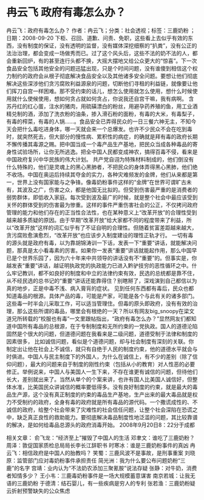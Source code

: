 # 冉云飞  政府有毒怎么办？

冉云飞：政府有毒怎么办？
作者：冉云飞；分类：社会透视；标签：三鹿奶粉 ；日期：2008-09-20
下柜、召回、道歉、问责、免职，这些看上去似乎有效的东西，没有制度的保证，没有透明的监督，没有媒体深挖细察的“扒粪”，没有公正的法治治理，都会变成一场做秀而已。过了这个风头后，这些不法的奶不法的人，都会重新回炉，有的甚至连行头都不换，大摇大摆地又给公众更大的“惊喜”。下一次食品安全包括其他安全的问题迅猛出现，只是个时间问题，没有谁傻到相信这个权力制约的政府会从根子彻底解决食品安全以及其他诸多安全问题。要想让他们彻底解决这些深涉他们贪污腐败利益源泉的问题，切断他们寻租的利益链，就像要让他们挥刀自宫一样困难。那不受约束的话儿，想怎么使用就怎么使用，想什么时候使用就什么使候使用，想如何贪占就如何贪占，你说我还自宫干嘛，我有病啊。
含苏丹红的红心蛋，注水的猪肉，用硫磺漂白的粉丝，用避孕药养殖的鱼，用工业酒精兑制的酒，添加了洗衣粉的油条，掺入滑石粉的面粉，有毒的大米，有毒梨子，有毒的榨菜，有毒的人锅……。食品安全已弄得民众的一日三餐六神无主，不知今天会把什么毒吃进身体，哪一天就会来一个总爆发。也许不少民众不会在吃到毒时，就突然死去，但大部分的慢性病、累积性的病症，的确就是拜有毒的政府长期不懈传播其毒源之赐。把中国当成一个毒产品生产基地，把民众当成各种毒品的寄身性试验场所，让你无所逃逸。把全中国人民都变成神农，搞得百毒不侵，看来是中国政府复兴中华民族的伟大计划。
共产党自诩为特殊材料制成的，他们倒没有什么特殊的，他们是灵魂上的黑心黑肺者，不把民众的身体弄得黑心黑肺，他们绝不收场。中国在奥运后持续其夺金的实力，各种灾难频发的金牌，他们从来都是第一，世界上没有国家能与之争锋。像毒奶粉事件这样的“金牌”在世界可谓旷古未有，其波及之广，伤害之众，都是他国无比拟的。但受到伤害最严重的是消费者的弱势群体，即低收入家庭。每次受到波及最广的时候，就是整个社会中最应该受到关怀的群体受到的伤害最为惨重。这样的事件严重伤害社会的公正，不仅拷问政府管理的能力和他们存在的正当性合法性，也在某种意义上“改革开放”的合理性受到越来越多质疑的原因。由于早期“改革开放”给大家都不同的程度带来了利益，所以“改革开放”这样的词汇似乎有了不证自明的合理性。但随着贫富差距越来越大，贪污腐败愈演愈烈，“改革开放”也应该步入制度建设的理性正轨才行。
一切有毒的源头就是政府有毒，以为靠胡锦涛训一下话，发表一下“重要”讲话，就能解决问题，那真是太小看毒素的厉害。如果你一发表“重要”讲话就能起作用，那么中国早已是个世界乐园了，因为六十年来中共领导的讲话没有不“重要”的。但事实是，你越发表“重要”讲话，越证明执政党的执政能力已进入黔驴技穷的恶性循环之中。什么牢记教训，都不如良好的制度和中立的法律约束有效，民选的总统都是靠不住，从不经民选的总书记的“重要”讲话还能靠得住？别瞎掰了，深戏演到自己都信以为真的地步，正是中毒不浅、病入膏肓的症状。
见到任何东西都有毒后，民众也都知道毒品的根源。具体产品的毒，可能是产家，可能是各个与此有关的诸多部门。这些毒一时半会儿采取工作，可以适当管理住。但毒的原头即政府，没有有效的治理，那么这些所谓的毒品，哪里会有根绝的一天？所以有网友big_snoopy在梁文道兄所转载的“校服也有毒”一文里跟帖指出，“政府有毒怎么办？”显然网友们都知道中国所有毒品的总根源，在于专制制度和无所约束的一党执政。国人的道德沦陷固然是个很大的问题，但道德问题在我看来是二级问题，道德受制于法律和制度的因素很多，
比如诚信问题，看似是个道德问题，却与社会制度有深刻的关联。你制定出让他在社会上不诚信，就只有自绝于人民的制度约束，他的道德水平就会与时俱进。中国人与民主制度下的外国人，为什么在诚信上，有不少的差别（除了信仰问题），最大的问题来自于制度的刚性约束（包括从小的教育）对人性恶的必要修正。举例说来，中国人与美国人一生下来，不存在谁更有诚信的问题，但待他们长大，差别就出来了。当然从单个的个案来讲，也许有国人比美国人诚信好，但整体水准，比美国民众讲诚信的概率要低得多。没有良好制度的约束，就是最大的毒品生产源，这个没有真正制度的约束的毒品生产基地，生产出来的最大毒品就是权力不受制约的政府，全身有毒的政府就是所有毒品的源代码。一个撒谎成性的、不诚信的政府，给整个社会带来了灾难性的社会信任问题，让整个社会深陷在恐谎之中，缺乏真正良性的救助能力。要彻底解决毒品制度性地泛滥的问题，其比较靠谱的解决，是如何给毒品总源头的政府消毒开始。
2008年9月20日8：22分于成都

相关文章：
俞飞龙：“经济至上”摧毁了中国人的生活
邓聿文：谁吃了三鹿奶粉？
周泽：敦促国家质检总局局长李长江辞职书
时寒冰：谁是三鹿奶粉事件的真凶
冉云飞：相信政府是中国人的胎教吗？
笑蜀：三鹿风波不是事故，是刑事重案
刘晓原：监管部门应对毒奶粉事件承担责任
简光洲：我为什么要公布问题奶粉“三鹿”的名字
宫靖：业内认为“不法奶农添加三聚氰胺”说法存疑
张静：对牛奶，消费者知情多少？
王小韦：三鹿毒奶粉事件是一场大规模蓄意谋害
南京若城：让我无语的三鹿奶粉
于德清：结石婴儿，有一些疾病是穷人的专利
张若渔：三鹿奶粉疑云折射预警缺失的公众焦虑